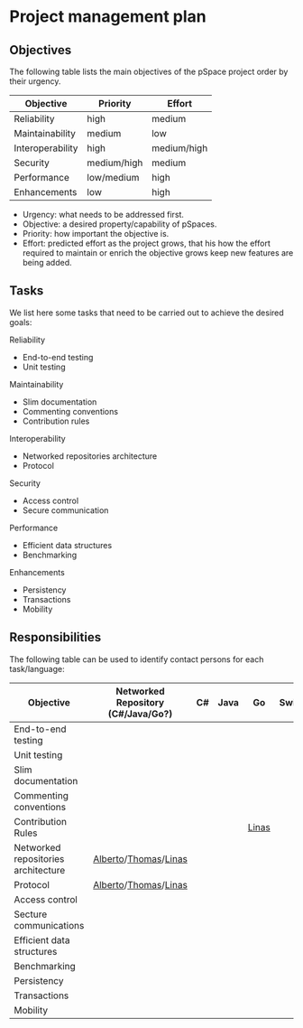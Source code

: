 # Project management plan

## Objectives

The following table lists the main objectives of the pSpace project order by their urgency.

| Objective | Priority | Effort |
| - | - | - |
| Reliability | high | medium|
| Maintainability |  medium | low |
| Interoperability | high | medium/high |
| Security | medium/high | medium |
| Performance | low/medium  | high |
| Enhancements | low | high |

* Urgency: what needs to be addressed first.
* Objective: a desired property/capability of pSpaces.
* Priority: how important the objective is.
* Effort: predicted effort as the project grows, that his how the effort required to maintain or enrich the objective grows keep new features are being added. 

## Tasks

We list here some tasks that need to be carried out to achieve the desired goals:

Reliability
* End-to-end testing
* Unit testing

Maintainability
* Slim documentation 
* Commenting conventions
* Contribution rules

Interoperability
* Networked repositories architecture
* Protocol

Security
* Access control
* Secure communication 

Performance
* Efficient data structures
* Benchmarking

Enhancements
* Persistency 
* Transactions 
* Mobility

## Responsibilities

The following table can be used to identify contact persons for each task/language:

| Objective | Networked Repository (C#/Java/Go?) | C# | Java | Go | Swift | TypeScript
| - | - | - | - |  - | - | - | 
| End-to-end testing | | | | | | |
| Unit testing | | | | | | |
| Slim documentation | | | | | | |
| Commenting conventions | | | | | | |
| Contribution Rules | | | | [Linas](https://github.com/luhac) | | |
| Networked repositories architecture | [Alberto](https://github.com/albertolluch)/[Thomas](https://github.com/Thomas58)/[Linas](https://github.com/luhac) | | | | | |
| Protocol | [Alberto](https://github.com/albertolluch)/[Thomas](https://github.com/Thomas58)/[Linas](https://github.com/luhac) | | | | | |
| Access control | | | | | | |
| Secture communications | | | | | | |
| Efficient data structures | | | | | | |
| Benchmarking | | | | | | |
| Persistency | | | | | | |
| Transactions | | | | | | |
| Mobility | | | | | | |
